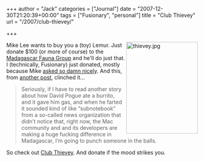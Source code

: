 +++
author = "Jack"
categories = ["Journal"]
date = "2007-12-30T21:20:39+00:00"
tags = ["Fusionary", "personal"]
title = "Club Thievey"
url = "/2007/club-thievey/"

+++

<img src="/files/thievey.jpg" alt="thievey.jpg" border="0" width="188" align="right" height="242" />

Mike Lee wants to buy you a (toy) Lemur. Just donate $100 (or more of course) to the [Madagascar Fauna Group][1] and he'll do just that. I (technically, Fusionary) just donated, mostly because Mike [asked so damn nicely][2]. And this, from [another post][3], clinched it&#8230;

> Seriously, if I have to read another story about how David Pogue ate a burrito, and it gave him gas, and when he farted it sounded kind of like “subnotebook” from a so-called news organization that didn’t notice that, right now, the Mac community and and its developers are making a huge fucking difference in Madagascar, I’m going to punch someone in the balls. 

So check out [Club Thievey][4]. And donate if the mood strikes you.

 [1]: http://savethelemur.org/
 [2]: http://www.atomicwang.org/motherfucker/Index/14D6A22E-2B4B-4BD9-B32D-ADC17D362F32.html
 [3]: http://atomicwang.org/alison/
 [4]: http://atomicwang.org/thievey/Club_Thievey/Welcome.html